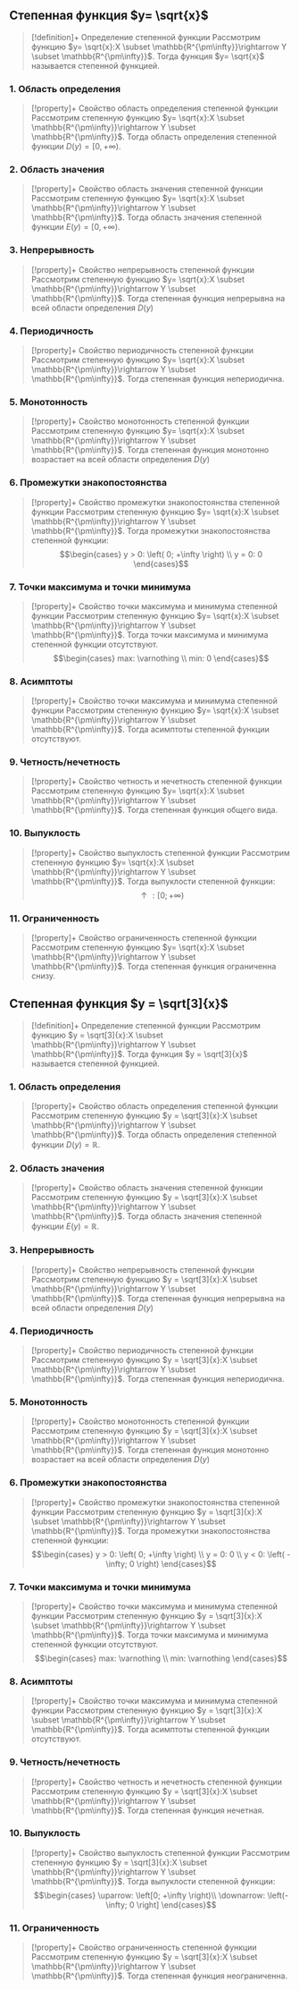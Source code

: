 ## Cтепенная функция $y= \sqrt{x}$
> [!definition]+ Определение степенной функции
> Рассмотрим функцию $y= \sqrt{x}:X \subset \mathbb{R^{\pm\infty}}\rightarrow Y \subset \mathbb{R^{\pm\infty}}$. Тогда функция $y= \sqrt{x}$ называется степенной функцией. 

### 1. Область определения
> [!property]+ Свойство область определения степенной функции
> Рассмотрим степенную функцию $y= \sqrt{x}:X \subset \mathbb{R^{\pm\infty}}\rightarrow Y \subset \mathbb{R^{\pm\infty}}$. Тогда область определения степенной функции $D(y) = [0, +\infty)$. 

### 2. Область значения
> [!property]+ Свойство область значения степенной функции
> Рассмотрим степенную функцию $y= \sqrt{x}:X \subset \mathbb{R^{\pm\infty}}\rightarrow Y \subset \mathbb{R^{\pm\infty}}$. Тогда область значения степенной функции $E(y) = [0, +\infty)$. 

### 3. Непрерывность
> [!property]+ Свойство непрерывность степенной функции
> Рассмотрим степенную функцию $y= \sqrt{x}:X \subset \mathbb{R^{\pm\infty}}\rightarrow Y \subset \mathbb{R^{\pm\infty}}$. Тогда степенная функция непрерывна на всей области определения $D(y)$ 

### 4. Периодичность
> [!property]+ Свойство периодичность степенной функции
> Рассмотрим степенную функцию $y= \sqrt{x}:X \subset \mathbb{R^{\pm\infty}}\rightarrow Y \subset \mathbb{R^{\pm\infty}}$. Тогда степенная функция непериодична.

### 5. Монотонность
> [!property]+ Свойство монотонность степенной функции
> Рассмотрим степенную функцию $y= \sqrt{x}:X \subset \mathbb{R^{\pm\infty}}\rightarrow Y \subset \mathbb{R^{\pm\infty}}$. Тогда степенная функция монотонно возрастает на всей области определения $D(y)$ 

### 6. Промежутки знакопостоянства
> [!property]+ Свойство промежутки знакопостоянства степенной функции
> Рассмотрим степенную функцию $y= \sqrt{x}:X \subset \mathbb{R^{\pm\infty}}\rightarrow Y \subset \mathbb{R^{\pm\infty}}$. Тогда промежутки знакопостоянства степенной функции: $$\begin{cases} y > 0: \left( 0; +\infty \right) \\ y = 0: 0 \end{cases}$$

### 7. Точки максимума и точки минимума
> [!property]+ Свойство точки максимума и минимума степенной функции
> Рассмотрим степенную функцию $y= \sqrt{x}:X \subset \mathbb{R^{\pm\infty}}\rightarrow Y \subset \mathbb{R^{\pm\infty}}$. Тогда точки максимума и минимума степенной функции отсутствуют. $$\begin{cases} max: \varnothing \\ min: 0 \end{cases}$$

### 8. Асимптоты
> [!property]+ Свойство точки максимума и минимума степенной функции
> Рассмотрим степенную функцию $y= \sqrt{x}:X \subset \mathbb{R^{\pm\infty}}\rightarrow Y \subset \mathbb{R^{\pm\infty}}$. Тогда асимптоты степенной функции отсутствуют. 

### 9. Четность/нечетность
> [!property]+ Свойство четность и нечетность степенной функции
> Рассмотрим степенную функцию $y= \sqrt{x}:X \subset \mathbb{R^{\pm\infty}}\rightarrow Y \subset \mathbb{R^{\pm\infty}}$. Тогда степенная функция общего вида.

### 10. Выпуклость
> [!property]+ Свойство выпуклость степенной функции
> Рассмотрим степенную функцию $y= \sqrt{x}:X \subset \mathbb{R^{\pm\infty}}\rightarrow Y \subset \mathbb{R^{\pm\infty}}$. Тогда выпуклости степенной функции: $$\uparrow: \left[0; +\infty \right)$$

### 11. Ограниченность
> [!property]+ Свойство ограниченность степенной функции
> Рассмотрим степенную функцию $y= \sqrt{x}:X \subset \mathbb{R^{\pm\infty}}\rightarrow Y \subset \mathbb{R^{\pm\infty}}$. Тогда степенная функция ограниченна снизу.

## Cтепенная функция $y = \sqrt[3]{x}$
> [!definition]+ Определение степенной функции
> Рассмотрим функцию $y = \sqrt[3]{x}:X \subset \mathbb{R^{\pm\infty}}\rightarrow Y \subset \mathbb{R^{\pm\infty}}$. Тогда функция $y = \sqrt[3]{x}$ называется степенной функцией. 

### 1. Область определения
> [!property]+ Свойство область определения степенной функции
> Рассмотрим степенную функцию $y = \sqrt[3]{x}:X \subset \mathbb{R^{\pm\infty}}\rightarrow Y \subset \mathbb{R^{\pm\infty}}$. Тогда область определения степенной функции $D(y) = \mathbb{R}$. 

### 2. Область значения
> [!property]+ Свойство область значения степенной функции
> Рассмотрим степенную функцию $y = \sqrt[3]{x}:X \subset \mathbb{R^{\pm\infty}}\rightarrow Y \subset \mathbb{R^{\pm\infty}}$. Тогда область значения степенной функции $E(y) = \mathbb{R}$. 

### 3. Непрерывность
> [!property]+ Свойство непрерывность степенной функции
> Рассмотрим степенную функцию $y = \sqrt[3]{x}:X \subset \mathbb{R^{\pm\infty}}\rightarrow Y \subset \mathbb{R^{\pm\infty}}$. Тогда степенная функция непрерывна на всей области определения $D(y)$ 

### 4. Периодичность
> [!property]+ Свойство периодичность степенной функции
> Рассмотрим степенную функцию $y = \sqrt[3]{x}:X \subset \mathbb{R^{\pm\infty}}\rightarrow Y \subset \mathbb{R^{\pm\infty}}$. Тогда степенная функция непериодична.

### 5. Монотонность
> [!property]+ Свойство монотонность степенной функции
> Рассмотрим степенную функцию $y = \sqrt[3]{x}:X \subset \mathbb{R^{\pm\infty}}\rightarrow Y \subset \mathbb{R^{\pm\infty}}$. Тогда степенная функция монотонно возрастает на всей области определения $D(y)$ 

### 6. Промежутки знакопостоянства
> [!property]+ Свойство промежутки знакопостоянства степенной функции
> Рассмотрим степенную функцию $y = \sqrt[3]{x}:X \subset \mathbb{R^{\pm\infty}}\rightarrow Y \subset \mathbb{R^{\pm\infty}}$. Тогда промежутки знакопостоянства степенной функции: $$\begin{cases} y > 0: \left( 0; +\infty \right) \\ y = 0: 0 \\ y < 0: \left( -\infty; 0 \right) \end{cases}$$

### 7. Точки максимума и точки минимума
> [!property]+ Свойство точки максимума и минимума степенной функции
> Рассмотрим степенную функцию $y = \sqrt[3]{x}:X \subset \mathbb{R^{\pm\infty}}\rightarrow Y \subset \mathbb{R^{\pm\infty}}$. Тогда точки максимума и минимума степенной функции отсутствуют. $$\begin{cases} max: \varnothing \\ min: \varnothing \end{cases}$$

### 8. Асимптоты
> [!property]+ Свойство точки максимума и минимума степенной функции
> Рассмотрим степенную функцию $y = \sqrt[3]{x}:X \subset \mathbb{R^{\pm\infty}}\rightarrow Y \subset \mathbb{R^{\pm\infty}}$. Тогда асимптоты степенной функции отсутствуют. 

### 9. Четность/нечетность
> [!property]+ Свойство четность и нечетность степенной функции
> Рассмотрим степенную функцию $y = \sqrt[3]{x}:X \subset \mathbb{R^{\pm\infty}}\rightarrow Y \subset \mathbb{R^{\pm\infty}}$. Тогда степенная функция нечетная.

### 10. Выпуклость
> [!property]+ Свойство выпуклость степенной функции
> Рассмотрим степенную функцию $y = \sqrt[3]{x}:X \subset \mathbb{R^{\pm\infty}}\rightarrow Y \subset \mathbb{R^{\pm\infty}}$. Тогда выпуклости степенной функции: $$\begin{cases} \uparrow: \left[0; +\infty \right)\\ \downarrow: \left(-\infty; 0 \right] \end{cases}$$

### 11. Ограниченность
> [!property]+ Свойство ограниченность степенной функции
> Рассмотрим степенную функцию $y = \sqrt[3]{x}:X \subset \mathbb{R^{\pm\infty}}\rightarrow Y \subset \mathbb{R^{\pm\infty}}$. Тогда степенная функция неограниченна.